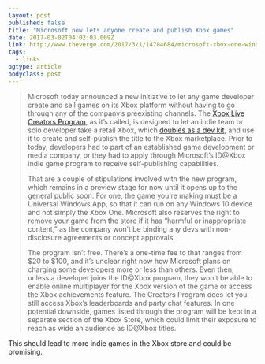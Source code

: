 ```yaml
---
layout: post 
published: false 
title: "Microsoft now lets anyone create and publish Xbox games" 
date: 2017-03-02T04:02:03.009Z 
link: http://www.theverge.com/2017/3/1/14784684/microsoft-xbox-one-windows-10-indie-game-development 
tags:
  - links
ogtype: article 
bodyclass: post 
---
```


> Microsoft today announced a new initiative to let any game developer create and sell games on its Xbox platform without having to go through any of the company’s preexisting channels. The [Xbox Live Creators Program](https://developer.microsoft.com/en-us/games/xbox/xboxlive/creator), as it’s called, is designed to let an indie team or solo developer take a retail Xbox, which [doubles as a dev kit](http://www.theverge.com/2016/3/30/11331366/xbox-one-dev-mode-windows-apps), and use it to create and self-publish the title to the Xbox marketplace. Prior to today, developers had to part of an established game development or media company, or they had to apply through Microsoft’s ID@Xbox indie game program to receive self-publishing capabilities.
> 
> That are a couple of stipulations involved with the new program, which remains in a preview stage for now until it opens up to the general public soon. For one, the game you’re making must be a Universal Windows App, so that it can run on any Windows 10 device and not simply the Xbox One. Microsoft also reserves the right to remove your game from the store if it has “harmful or inappropriate content,” as the company won’t be binding any devs with non-disclosure agreements or concept approvals.
> 
> The program isn’t free. There’s a one-time fee to that ranges from $20 to $100, and it’s unclear right now how Microsoft plans on charging some developers more or less than others. Even then, unless a developer joins the ID@Xbox program, they won’t be able to enable online multiplayer for the Xbox version of the game or access the Xbox achievements feature. The Creators Program does let you still access Xbox’s leaderboards and party chat features. In one potential downside, games listed through the program will be kept in a separate section of the Xbox Store, which could limit their exposure to reach as wide an audience as ID@Xbox titles. 

This should lead to more indie games in the Xbox store and could be promising.